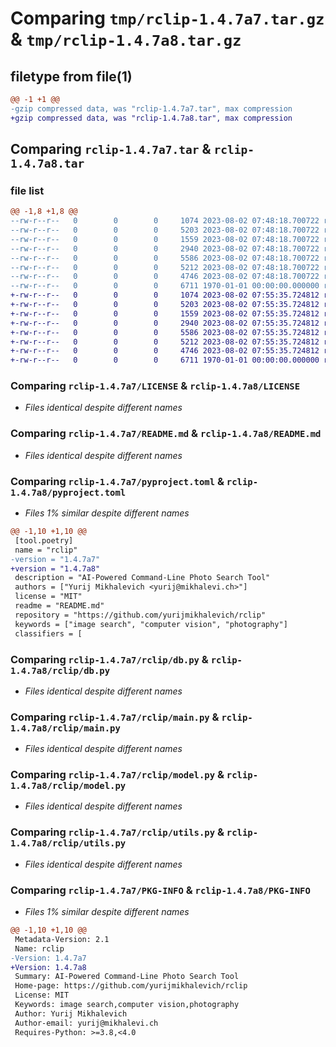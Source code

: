 # Comparing `tmp/rclip-1.4.7a7.tar.gz` & `tmp/rclip-1.4.7a8.tar.gz`

## filetype from file(1)

```diff
@@ -1 +1 @@
-gzip compressed data, was "rclip-1.4.7a7.tar", max compression
+gzip compressed data, was "rclip-1.4.7a8.tar", max compression
```

## Comparing `rclip-1.4.7a7.tar` & `rclip-1.4.7a8.tar`

### file list

```diff
@@ -1,8 +1,8 @@
--rw-r--r--   0        0        0     1074 2023-08-02 07:48:18.700722 rclip-1.4.7a7/LICENSE
--rw-r--r--   0        0        0     5203 2023-08-02 07:48:18.700722 rclip-1.4.7a7/README.md
--rw-r--r--   0        0        0     1559 2023-08-02 07:48:18.700722 rclip-1.4.7a7/pyproject.toml
--rw-r--r--   0        0        0     2940 2023-08-02 07:48:18.700722 rclip-1.4.7a7/rclip/db.py
--rw-r--r--   0        0        0     5586 2023-08-02 07:48:18.700722 rclip-1.4.7a7/rclip/main.py
--rw-r--r--   0        0        0     5212 2023-08-02 07:48:18.700722 rclip-1.4.7a7/rclip/model.py
--rw-r--r--   0        0        0     4746 2023-08-02 07:48:18.700722 rclip-1.4.7a7/rclip/utils.py
--rw-r--r--   0        0        0     6711 1970-01-01 00:00:00.000000 rclip-1.4.7a7/PKG-INFO
+-rw-r--r--   0        0        0     1074 2023-08-02 07:55:35.724812 rclip-1.4.7a8/LICENSE
+-rw-r--r--   0        0        0     5203 2023-08-02 07:55:35.724812 rclip-1.4.7a8/README.md
+-rw-r--r--   0        0        0     1559 2023-08-02 07:55:35.724812 rclip-1.4.7a8/pyproject.toml
+-rw-r--r--   0        0        0     2940 2023-08-02 07:55:35.724812 rclip-1.4.7a8/rclip/db.py
+-rw-r--r--   0        0        0     5586 2023-08-02 07:55:35.724812 rclip-1.4.7a8/rclip/main.py
+-rw-r--r--   0        0        0     5212 2023-08-02 07:55:35.724812 rclip-1.4.7a8/rclip/model.py
+-rw-r--r--   0        0        0     4746 2023-08-02 07:55:35.724812 rclip-1.4.7a8/rclip/utils.py
+-rw-r--r--   0        0        0     6711 1970-01-01 00:00:00.000000 rclip-1.4.7a8/PKG-INFO
```

### Comparing `rclip-1.4.7a7/LICENSE` & `rclip-1.4.7a8/LICENSE`

 * *Files identical despite different names*

### Comparing `rclip-1.4.7a7/README.md` & `rclip-1.4.7a8/README.md`

 * *Files identical despite different names*

### Comparing `rclip-1.4.7a7/pyproject.toml` & `rclip-1.4.7a8/pyproject.toml`

 * *Files 1% similar despite different names*

```diff
@@ -1,10 +1,10 @@
 [tool.poetry]
 name = "rclip"
-version = "1.4.7a7"
+version = "1.4.7a8"
 description = "AI-Powered Command-Line Photo Search Tool"
 authors = ["Yurij Mikhalevich <yurij@mikhalevi.ch>"]
 license = "MIT"
 readme = "README.md"
 repository = "https://github.com/yurijmikhalevich/rclip"
 keywords = ["image search", "computer vision", "photography"]
 classifiers = [
```

### Comparing `rclip-1.4.7a7/rclip/db.py` & `rclip-1.4.7a8/rclip/db.py`

 * *Files identical despite different names*

### Comparing `rclip-1.4.7a7/rclip/main.py` & `rclip-1.4.7a8/rclip/main.py`

 * *Files identical despite different names*

### Comparing `rclip-1.4.7a7/rclip/model.py` & `rclip-1.4.7a8/rclip/model.py`

 * *Files identical despite different names*

### Comparing `rclip-1.4.7a7/rclip/utils.py` & `rclip-1.4.7a8/rclip/utils.py`

 * *Files identical despite different names*

### Comparing `rclip-1.4.7a7/PKG-INFO` & `rclip-1.4.7a8/PKG-INFO`

 * *Files 1% similar despite different names*

```diff
@@ -1,10 +1,10 @@
 Metadata-Version: 2.1
 Name: rclip
-Version: 1.4.7a7
+Version: 1.4.7a8
 Summary: AI-Powered Command-Line Photo Search Tool
 Home-page: https://github.com/yurijmikhalevich/rclip
 License: MIT
 Keywords: image search,computer vision,photography
 Author: Yurij Mikhalevich
 Author-email: yurij@mikhalevi.ch
 Requires-Python: >=3.8,<4.0
```

